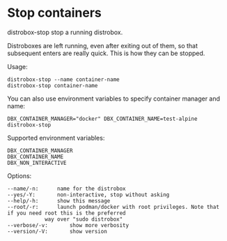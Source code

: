 <!-- markdownlint-disable MD010 -->
# Stop containers

distrobox-stop stop a running distrobox.

Distroboxes are left running, even after exiting out of them, so that
subsequent enters are really quick. This is how they can be stopped.

Usage:

	distrobox-stop --name container-name
	distrobox-stop container-name

You can also use environment variables to specify container manager and name:

	DBX_CONTAINER_MANAGER="docker" DBX_CONTAINER_NAME=test-alpine distrobox-stop

Supported environment variables:

	DBX_CONTAINER_MANAGER
	DBX_CONTAINER_NAME
	DBX_NON_INTERACTIVE

Options:

	--name/-n:		name for the distrobox
	--yes/-Y:		non-interactive, stop without asking
	--help/-h:		show this message
	--root/-r:		launch podman/docker with root privileges. Note that if you need root this is the preferred
				way over "sudo distrobox"
	--verbose/-v:		show more verbosity
	--version/-V:		show version
